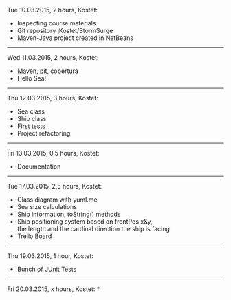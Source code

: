 Tue 10.03.2015, 2 hours, Kostet:
* Inspecting course materials
* Git repository jKostet/StormSurge
* Maven-Java project created in NetBeans

***

Wed 11.03.2015, 2 hours, Kostet:
* Maven, pit, cobertura
* Hello Sea!

***

Thu 12.03.2015, 3 hours, Kostet:
* Sea class
* Ship class
* First tests
* Project refactoring

***

Fri 13.03.2015, 0,5 hours, Kostet:
* Documentation

***

Tue 17.03.2015, 2,5 hours, Kostet:
* Class diagram with yuml.me
* Sea size calculations
* Ship information, toString() methods
* Ship positioning system based on frontPos x&y,    
  the length and the cardinal direction the ship is facing
* Trello Board

***

Thu 19.03.2015, 1 hour, Kostet:
* Bunch of JUnit Tests

***

Fri 20.03.2015, x hours, Kostet:
*
